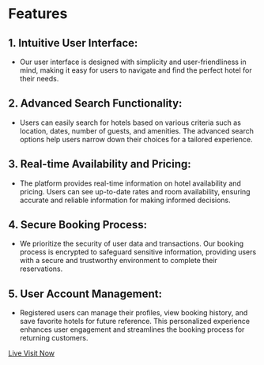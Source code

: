 # Features

## 1. Intuitive User Interface:

- Our user interface is designed with simplicity and user-friendliness in mind,
  making it easy for users to navigate and find the perfect hotel for their
  needs.

## 2. Advanced Search Functionality:

- Users can easily search for hotels based on various criteria such as location,
  dates, number of guests, and amenities. The advanced search options help users
  narrow down their choices for a tailored experience.

## 3. Real-time Availability and Pricing:

- The platform provides real-time information on hotel availability and pricing.
  Users can see up-to-date rates and room availability, ensuring accurate and
  reliable information for making informed decisions.

## 4. Secure Booking Process:

- We prioritize the security of user data and transactions. Our booking process
  is encrypted to safeguard sensitive information, providing users with a secure
  and trustworthy environment to complete their reservations.

## 5. User Account Management:

- Registered users can manage their profiles, view booking history, and save
  favorite hotels for future reference. This personalized experience enhances
  user engagement and streamlines the booking process for returning customers.

[Live Visit Now](https://nagar-hotel.web.app)
